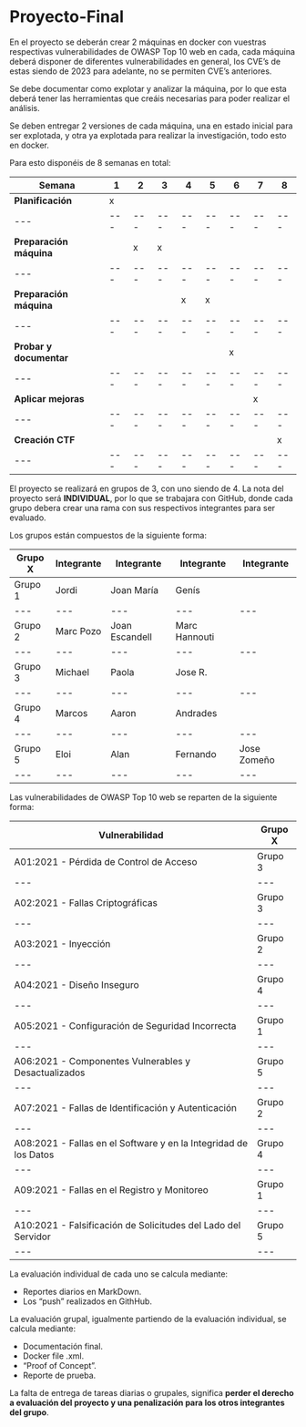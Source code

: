 # Proyecto-Final
En el proyecto se deberán crear 2 máquinas en docker con vuestras respectivas vulnerabilidades de OWASP Top 10 web en cada, cada máquina deberá disponer de diferentes vulnerabilidades en general, los CVE’s de estas siendo de 2023 para adelante, no se permiten CVE’s anteriores.

Se debe documentar como explotar y analizar la máquina, por lo que esta deberá tener las herramientas que creáis necesarias para poder realizar el análisis.

Se deben entregar 2 versiones de cada máquina, una en estado inicial para ser explotada, y otra ya explotada para realizar la investigación, todo esto en docker.

Para esto disponéis de 8 semanas en total:

| **Semana** | **1** | **2** | **3** | **4** | **5** | **6** | **7** | **8** |
| --- | --- | --- | --- | --- | --- | --- | --- | --- |
| **Planificación** | x   |     |     |     |     |     |     |     |
| --- | --- | --- | --- | --- | --- | --- | --- | --- |
| **Preparación máquina** |     | x   | x   |     |     |     |     |     |
| --- | --- | --- | --- | --- | --- | --- | --- | --- |
| **Preparación máquina** |     |     |     | x   | x   |     |     |     |
| --- | --- | --- | --- | --- | --- | --- | --- | --- |
| **Probar y documentar** |     |     |     |     |     | x   |     |     |
| --- | --- | --- | --- | --- | --- | --- | --- | --- |
| **Aplicar mejoras** |     |     |     |     |     |     | x   |     |
| --- | --- | --- | --- | --- | --- | --- | --- | --- |
| **Creación CTF** |     |     |     |     |     |     |     | x   |
| --- | --- | --- | --- | --- | --- | --- | --- | --- |

El proyecto se realizará en grupos de 3, con uno siendo de 4. La nota del proyecto será **INDIVIDUAL**, por lo que se trabajara con GitHub, donde cada grupo debera crear una rama con sus respectivos integrantes para ser evaluado.

Los grupos están compuestos de la siguiente forma:

| Grupo X | Integrante | Integrante | Integrante | Integrante |
| --- | --- | --- | --- | --- |
| Grupo 1 | Jordi | Joan María | Genís |     |
| --- | --- | --- | --- | --- |
| Grupo 2 | Marc Pozo | Joan Escandell | Marc Hannouti |     |
| --- | --- | --- | --- | --- |
| Grupo 3 | Michael | Paola | Jose R. |     |
| --- | --- | --- | --- | --- |
| Grupo 4 | Marcos | Aaron | Andrades |     |
| --- | --- | --- | --- | --- |
| Grupo 5 | Eloi | Alan | Fernando | Jose Zomeño |
| --- | --- | --- | --- | --- |

Las vulnerabilidades de OWASP Top 10 web se reparten de la siguiente forma:

| Vulnerabilidad | Grupo X |
| --- | --- |
| A01:2021 - Pérdida de Control de Acceso | Grupo 3 |
| --- | --- |
| A02:2021 - Fallas Criptográficas | Grupo 3 |
| --- | --- |
| A03:2021 - Inyección | Grupo 2 |
| --- | --- |
| A04:2021 - Diseño Inseguro | Grupo 4 |
| --- | --- |
| A05:2021 - Configuración de Seguridad Incorrecta | Grupo 1 |
| --- | --- |
| A06:2021 - Componentes Vulnerables y Desactualizados | Grupo 5 |
| --- | --- |
| A07:2021 - Fallas de Identificación y Autenticación | Grupo 2 |
| --- | --- |
| A08:2021 - Fallas en el Software y en la Integridad de los Datos | Grupo 4 |
| --- | --- |
| A09:2021 - Fallas en el Registro y Monitoreo | Grupo 1 |
| --- | --- |
| A10:2021 - Falsificación de Solicitudes del Lado del Servidor | Grupo 5 |
| --- | --- |

La evaluación individual de cada uno se calcula mediante:

- Reportes diarios en MarkDown.
- Los “push” realizados en GithHub.

La evaluación grupal, igualmente partiendo de la evaluación individual, se calcula mediante:

- Documentación final.
- Docker file .xml.
- “Proof of Concept”.
- Reporte de prueba.

La falta de entrega de tareas diarias o grupales, significa **perder el derecho a evaluación del proyecto y una penalización para los otros integrantes del grupo**.

